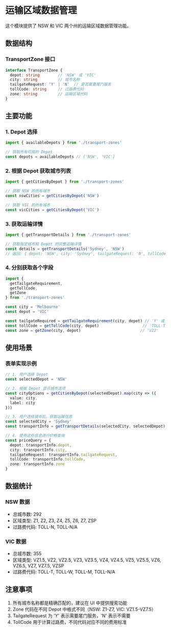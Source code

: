 # 运输区域数据管理

这个模块提供了 NSW 和 VIC 两个州的运输区域数据管理功能。

## 数据结构

### TransportZone 接口
```typescript
interface TransportZone {
  depot: string        // 'NSW' 或 'VIC'
  city: string         // 城市名称
  tailgateRequest: 'Y' | 'N'  // 是否需要尾门服务
  tollCode: string     // 过路费代码
  zone: string         // 运输区域代码
}
```

## 主要功能

### 1. Depot 选择
```typescript
import { availableDepots } from './transport-zones'

// 获取所有可用的 Depot
const depots = availableDepots // ['NSW', 'VIC']
```

### 2. 根据 Depot 获取城市列表
```typescript
import { getCitiesByDepot } from './transport-zones'

// 获取 NSW 的所有城市
const nswCities = getCitiesByDepot('NSW')

// 获取 VIC 的所有城市
const vicCities = getCitiesByDepot('VIC')
```

### 3. 获取运输详情
```typescript
import { getTransportDetails } from './transport-zones'

// 获取指定城市和 Depot 的完整运输详情
const details = getTransportDetails('Sydney', 'NSW')
// 返回: { depot: 'NSW', city: 'Sydney', tailgateRequest: 'N', tollCode: 'TOLL-N', zone: 'Z1' }
```

### 4. 分别获取各个字段
```typescript
import { 
  getTailgateRequirement, 
  getTollCode, 
  getZone 
} from './transport-zones'

const city = 'Melbourne'
const depot = 'VIC'

const tailgateRequired = getTailgateRequirement(city, depot) // 'Y' 或 'N'
const tollCode = getTollCode(city, depot)                   // 'TOLL-T'
const zone = getZone(city, depot)                          // 'VZ2'
```

## 使用场景

### 表单实现示例
```typescript
// 1. 用户选择 Depot
const selectedDepot = 'NSW'

// 2. 根据 Depot 显示城市选项
const cityOptions = getCitiesByDepot(selectedDepot).map(city => ({
  value: city,
  label: city
}))

// 3. 用户选择城市后，获取运输信息
const selectedCity = 'Sydney'
const transportInfo = getTransportDetails(selectedCity, selectedDepot)

// 4. 使用这些信息进行价格查询
const priceQuery = {
  depot: transportInfo.depot,
  city: transportInfo.city,
  tailgateRequest: transportInfo.tailgateRequest,
  tollCode: transportInfo.tollCode,
  zone: transportInfo.zone
}
```

## 数据统计

### NSW 数据
- 总城市数: 292
- 区域类型: Z1, Z2, Z3, Z4, Z5, Z6, Z7, ZSP
- 过路费代码: TOLL-N, TOLL-N/A

### VIC 数据
- 总城市数: 355
- 区域类型: VZ1.5, VZ2, VZ2.5, VZ3, VZ3.5, VZ4, VZ4.5, VZ5, VZ5.5, VZ6, VZ6.5, VZ7, VZ7.5, VZSP
- 过路费代码: TOLL-T, TOLL-W, TOLL-M, TOLL-N/A

## 注意事项

1. 所有城市名称都是精确匹配的，建议在 UI 中提供搜索功能
2. Zone 代码在不同 Depot 中格式不同（NSW: Z1-Z7, VIC: VZ1.5-VZ7.5）
3. TailgateRequest 为 'Y' 表示需要尾门服务，'N' 表示不需要
4. TollCode 用于计算过路费，不同代码对应不同的费用标准
